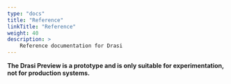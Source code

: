 ```yaml
---
type: "docs"
title: "Reference"
linkTitle: "Reference"
weight: 40
description: >
    Reference documentation for Drasi
---
```


**The Drasi Preview is a prototype and is only suitable for experimentation, not for production systems.**
